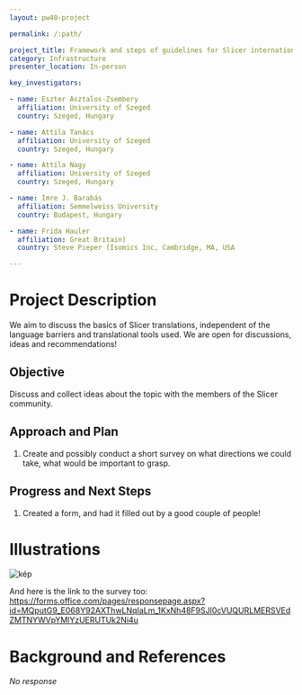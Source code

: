 ```yaml
---
layout: pw40-project

permalink: /:path/

project_title: Framework and steps of guidelines for Slicer internationalization projects
category: Infrastructure
presenter_location: In-person

key_investigators:

- name: Eszter Asztalos-Zsembery
  affiliation: University of Szeged
  country: Szeged, Hungary

- name: Attila Tanács
  affiliation: University of Szeged
  country: Szeged, Hungary

- name: Attila Nagy
  affiliation: University of Szeged
  country: Szeged, Hungary

- name: Imre J. Barabás
  affiliation: Semmelweiss University
  country: Budapest, Hungary

- name: Frida Hauler
  affiliation: Great Britain)
  country: Steve Pieper (Isomics Inc, Cambridge, MA, USA

---
```


# Project Description

<!-- Add a short paragraph describing the project. -->

We aim to discuss the basics of Slicer translations, independent of the language barriers and translational tools used.
We are open for discussions, ideas and recommendations!

## Objective

<!-- Describe here WHAT you would like to achieve (what you will have as end result). -->

Discuss and collect ideas about the topic with the members of the Slicer community.

## Approach and Plan

<!-- Describe here HOW you would like to achieve the objectives stated above. -->

1.  Create and possibly conduct a short survey on what directions we could take, what would be important to grasp. 

## Progress and Next Steps

<!-- Update this section as you make progress, describing of what you have ACTUALLY DONE.
     If there are specific steps that you could not complete then you can describe them here, too. -->

1.  Created a form, and had it filled out by a good couple of people!

# Illustrations

<!-- Add pictures and links to videos that demonstrate what has been accomplished. -->
![kép](https://github.com/NA-MIC/ProjectWeek/assets/242559/7c4611cf-0a3e-4d40-8efd-67533899fd76)

And here is the link to the survey too:
https://forms.office.com/pages/responsepage.aspx?id=MQputG9_E068Y92AXThwLNqIaLm_1KxNh48F9SJl0cVUQURLMERSVEdZMTNYWVpYMlYzUERUTUk2Ni4u


# Background and References

<!-- If you developed any software, include link to the source code repository.
     If possible, also add links to sample data, and to any relevant publications. -->

*No response*
